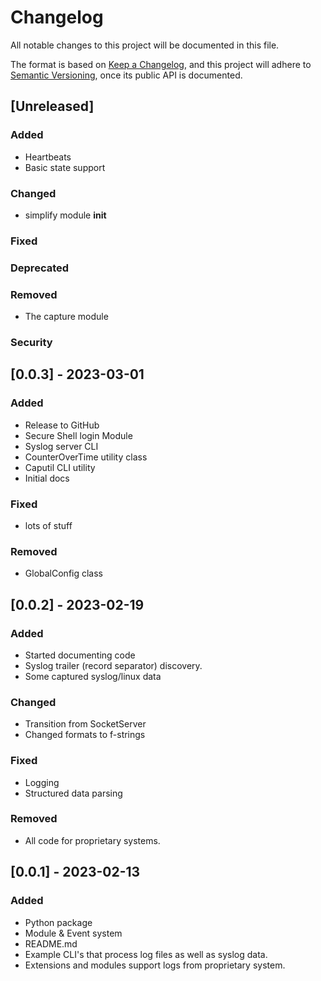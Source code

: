 # Changelog

All notable changes to this project will be documented in this file.

The format is based on [Keep a Changelog](https://keepachangelog.com/en/1.0.0/),
and this project will adhere to [Semantic Versioning](https://semver.org/spec/v2.0.0.html),
once its public API is documented.

## [Unreleased]

### Added
- Heartbeats
- Basic state support

### Changed
- simplify module __init__

### Fixed

### Deprecated

### Removed
- The capture module

### Security

## [0.0.3] - 2023-03-01

### Added

- Release to GitHub
- Secure Shell login Module
- Syslog server CLI
- CounterOverTime utility class
- Caputil CLI utility
- Initial docs

### Fixed
- lots of stuff

### Removed
- GlobalConfig class

## [0.0.2] - 2023-02-19

### Added
- Started documenting code
- Syslog trailer (record separator) discovery.
- Some captured syslog/linux data

### Changed
- Transition from SocketServer
- Changed formats to f-strings

### Fixed
- Logging
- Structured data parsing

### Removed
- All code for proprietary systems.

## [0.0.1] - 2023-02-13

### Added

- Python package
- Module & Event system
- README.md
- Example CLI's that process log files as well as syslog data.
- Extensions and modules support logs from proprietary system.

